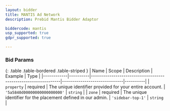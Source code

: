 ```yaml
---
layout: bidder
title: MANTIS Ad Network
description: Prebid Mantis Bidder Adaptor

biddercode: mantis
usp_supported: true
gdpr_supported: true

---
```


### Bid Params

{: .table .table-bordered .table-striped }
| Name       | Scope    | Description                                                   | Example                      | Type     |
|------------|----------|---------------------------------------------------------------|------------------------------|----------|
| `property` | required | The unique identifier provided for your entire account.       | `'5a5840d00000000000000000'` | `string` |
| `zone`     | required | The unique identifier for the placement defined in our admin. | `'sidebar-top-1'`            | `string` |
